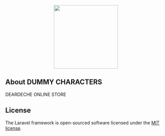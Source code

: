 <p align="center"><a href="https://deardeche.com/" target="_blank"><img style="width:200px !important; " src="https://deardeche.com/files/img/ddlogo.gif" alt=""></a></p>
<!-- 
<p align="center">
<a href="https://travis-ci.org/laravel/framework"><img src="https://travis-ci.org/laravel/framework.svg" alt="Build Status"></a>
<a href="https://packagist.org/packages/laravel/framework"><img src="https://img.shields.io/packagist/dt/laravel/framework" alt="Total Downloads"></a>
<a href="https://packagist.org/packages/laravel/framework"><img src="https://img.shields.io/packagist/v/laravel/framework" alt="Latest Stable Version"></a>
<a href="https://packagist.org/packages/laravel/framework"><img src="https://img.shields.io/packagist/l/laravel/framework" alt="License"></a>
</p> -->

## About DUMMY CHARACTERS

DEARDECHE ONLINE STORE



## License

The Laravel framework is open-sourced software licensed under the [MIT license](https://opensource.org/licenses/MIT).
